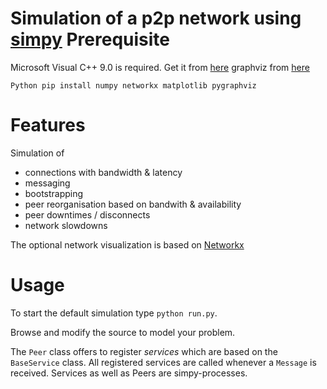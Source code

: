 Simulation of a p2p network using [simpy](https://simpy.readthedocs.org/en/latest/)
Prerequisite
======================
Microsoft Visual C++ 9.0 is required. Get it from [here](http://aka.ms/vcpython27)
graphviz from [here](http://www.graphviz.org/Download..php)

``Python
pip install numpy networkx matplotlib pygraphviz
``

Features
======================
Simulation of 
- connections with bandwidth & latency
- messaging
- bootstrapping
- peer reorganisation based on bandwith & availability
- peer downtimes / disconnects
- network slowdowns

The optional network visualization is based on [Networkx](https://networkx.github.io/documentation/latest/)

Usage
======================
To start the default simulation type ```python run.py```.

Browse and modify the source to model your problem. 

The ```Peer``` class offers to register *services* which are based on the ```BaseService``` class. All registered services are called whenever a ```Message``` is received. Services as well as Peers are simpy-processes. 
